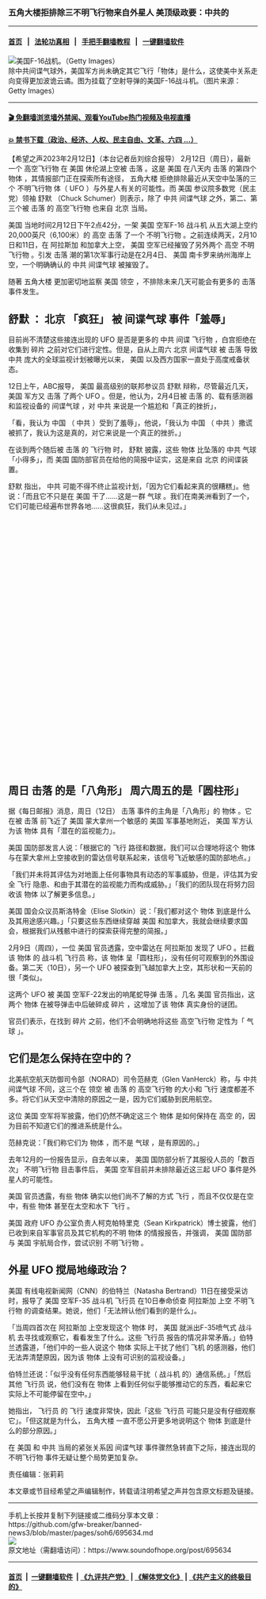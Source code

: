 ### 五角大楼拒排除三不明飞行物来自外星人 美顶级政要：中共的
------------------------

#### [首页](https://github.com/gfw-breaker/banned-news3/blob/master/README.md) &nbsp;&nbsp;|&nbsp;&nbsp; [法轮功真相](https://github.com/begood0513/basic/blob/master/README.md)  &nbsp;&nbsp;|&nbsp;&nbsp; [手把手翻墙教程](https://github.com/gfw-breaker/guides/wiki)  &nbsp;&nbsp;|&nbsp;&nbsp; [一键翻墙软件](https://github.com/gfw-breaker/nogfw/blob/master/README.md)  



<div><img alt="美国F-16战机。（Getty Images）" src="https://img.soundofhope.org/2022-12/1672196538606.jpg"/>
<br/><figcaption class="caption">
 除中共间谍气球外，美国军方尚未确定其它飞行「物体」是什么，这使美中关系走向变得更加波诡云谲。图为挂载了空射导弹的美国F-16战斗机。（图片来源：Getty Images）
</figcaption></div><hr/>

#### [ 🎬  免翻墙浏览墙外禁闻、观看YouTube热门视频及电视直播](https://github.com/gfw-breaker/HelloWorld)

#### [ 💥  禁书下载（政治、经济、人权、民主自由、文革、六四 ...）](https://github.com/gfw-breaker/books/blob/master/README.md)

<div><div class="Content__Wrapper sc-1bvya0-0 elmmKw article_body" data-checkusr="" itemprop="articleBody">
 <div id="post_place_1">
 </div>
 <p class="meta-top">
  <span class="meta">
   【希望之声2023年2月12日】（本台记者岳刘综合报导）
  </span>
  2月12日（周日），最新一个
  <ok href="/term/838464">
   高空飞行物
  </ok>
  在
  <ok href="/term/1045">
   美国
  </ok>
  休伦湖上空被
  <ok href="/term/215281">
   击落
  </ok>
  。这是
  <ok href="/term/1045">
   美国
  </ok>
  在八天内
  <ok href="/term/215281">
   击落
  </ok>
  的第四个
  <ok href="/term/245512">
   物体
  </ok>
  ，其情报部门正在探索所有途径，
  <ok href="/term/12866">
   五角大楼
  </ok>
  拒绝排除最近从天空中坠落的三个
  <ok href="/term/7072">
   不明飞行物
  </ok>
  体（
  <ok href="/term/3090">
   UFO
  </ok>
  ）与外星人有关的可能性。而
  <ok href="/term/1045">
   美国
  </ok>
  参议院多数党（民主党）领袖
  <ok href="/term/15764">
   舒默
  </ok>
  （Chuck Schumer）则表示，除了
  <ok href="/term/1059">
   中共
  </ok>
  <ok href="/term/834957">
   间谍气球
  </ok>
  之外，第二、第三个被
  <ok href="/term/215281">
   击落
  </ok>
  的
  <ok href="/term/838464">
   高空飞行物
  </ok>
  也来自
  <ok href="/term/2252">
   北京
  </ok>
  当局。
 </p>
 <p>
  <ok href="/term/1045">
   美国
  </ok>
  当地时间2月12日下午2点42分，一架
  <ok href="/term/1045">
   美国
  </ok>
  空军F-16
  <ok href="/term/14122">
   战斗机
  </ok>
  从五大湖上空约20,000英尺（6,100米）的
  <ok href="/term/115422">
   高空
  </ok>
  <ok href="/term/215281">
   击落
  </ok>
  了一个
  <ok href="/term/7072">
   不明飞行物
  </ok>
  。之前连续两天，2月10日和11日，在
  <ok href="/term/43699">
   阿拉斯加
  </ok>
  和加拿大上空，
  <ok href="/term/1045">
   美国
  </ok>
  空军已经摧毁了另外两个
  <ok href="/term/115422">
   高空
  </ok>
  <ok href="/term/7072">
   不明飞行物
  </ok>
  。引发
  <ok href="/term/215281">
   击落
  </ok>
  潮的第1次军事行动是在2月4日、
  <ok href="/term/1045">
   美国
  </ok>
  南卡罗来纳州海岸上空，一个明确确认的
  <ok href="/term/1059">
   中共
  </ok>
  <ok href="/term/834957">
   间谍气球
  </ok>
  被摧毁了。
 </p>
 <p>
  随著
  <ok href="/term/12866">
   五角大楼
  </ok>
  更加密切地监察
  <ok href="/term/1045">
   美国
  </ok>
  <ok href="/term/703780">
   领空
  </ok>
  ，不排除未来几天可能会有更多的
  <ok href="/term/215281">
   击落
  </ok>
  事件发生。
 </p>
 <h2>
  <strong>
   <ok href="/term/15764">
    舒默
   </ok>
   ：
   <ok href="/term/2252">
    北京
   </ok>
   「疯狂」 被
   <ok href="/term/834957">
    间谍气球
   </ok>
   事件「羞辱」
  </strong>
 </h2>
 <p>
  目前尚不清楚这些接连出现的
  <ok href="/term/3090">
   UFO
  </ok>
  是否是更多的
  <ok href="/term/1059">
   中共
  </ok>
  间谍
  <ok href="/term/116582">
   飞行物
  </ok>
  ，白宫拒绝在收集到
  <ok href="/term/19280">
   碎片
  </ok>
  之前对它们进行定性。但是，自从上周六
  <ok href="/term/2252">
   北京
  </ok>
  <ok href="/term/834957">
   间谍气球
  </ok>
  被
  <ok href="/term/215281">
   击落
  </ok>
  导致
  <ok href="/term/1059">
   中共
  </ok>
  庞大的全球监视计划被曝光以来，
  <ok href="/term/1045">
   美国
  </ok>
  以及西方国家一直处于高度戒备状态。
 </p>
 <p>
  12日上午，ABC报导，
  <ok href="/term/1045">
   美国
  </ok>
  最高级别的联邦参议员
  <ok href="/term/15764">
   舒默
  </ok>
  辩称，尽管最近几天，
  <ok href="/term/1045">
   美国
  </ok>
  军方又
  <ok href="/term/215281">
   击落
  </ok>
  了两个
  <ok href="/term/3090">
   UFO
  </ok>
  。但是，他认为，2月4日被
  <ok href="/term/215281">
   击落
  </ok>
  的、载有感测器和监视设备的
  <ok href="/term/834957">
   间谍气球
  </ok>
  ，对
  <ok href="/term/1059">
   中共
  </ok>
  来说是一个尴尬和「真正的挫折」，
 </p>
 <p>
  「看，我认为
  <ok href="/term/1120">
   中国
  </ok>
  （
  <ok href="/term/1059">
   中共
  </ok>
  ）受到了羞辱」，他说，「我认为
  <ok href="/term/1120">
   中国
  </ok>
  （
  <ok href="/term/1059">
   中共
  </ok>
  ）撒谎被抓了，我认为这是真的，对它来说是一个真正的挫折。」
 </p>
 <p>
  在谈到两个随后被
  <ok href="/term/215281">
   击落
  </ok>
  的
  <ok href="/term/116582">
   飞行物
  </ok>
  时，
  <ok href="/term/15764">
   舒默
  </ok>
  披露，这些
  <ok href="/term/245512">
   物体
  </ok>
  比坠落的
  <ok href="/term/1059">
   中共
  </ok>
  <ok href="/term/12797">
   气球
  </ok>
  「小得多」，而
  <ok href="/term/1045">
   美国
  </ok>
  国防部官员在给他的简报中证实，这是来自
  <ok href="/term/2252">
   北京
  </ok>
  的间谍装置。
 </p>
 <p>
  <ok href="/term/15764">
   舒默
  </ok>
  指出，
  <ok href="/term/1059">
   中共
  </ok>
  可能不得不终止监视计划，「因为它们看起来真的很糟糕」。他说：「而且它不只是在
  <ok href="/term/1045">
   美国
  </ok>
  干了......这是一群
  <ok href="/term/12797">
   气球
  </ok>
  。我们在南美洲看到了一个，它们可能已经遍布世界各地......这很疯狂，我们从未见过。」
 </p>
 <div class="soh-embed">
  <div class="soh-embed-inner">
   <div class="iframely-twitter iframely-app iframely-embed" style="max-width: 550px;">
    <div class="iframely-responsive" style="padding-bottom: 100%;">
    </div>
   </div>
  </div>
 </div>
 <h2>
  <strong>
   周日
   <ok href="/term/215281">
    击落
   </ok>
   的是「八角形」 周六周五的是「圆柱形」
  </strong>
 </h2>
 <p>
  据《每日邮报》消息，周日（12日）
  <ok href="/term/215281">
   击落
  </ok>
  事件的主角是「八角形」的
  <ok href="/term/245512">
   物体
  </ok>
  。它在被
  <ok href="/term/215281">
   击落
  </ok>
  前飞近了
  <ok href="/term/1045">
   美国
  </ok>
  蒙大拿州一个敏感的
  <ok href="/term/1045">
   美国
  </ok>
  军事基地附近，
  <ok href="/term/1045">
   美国
  </ok>
  军方认为该
  <ok href="/term/245512">
   物体
  </ok>
  具有「潜在的监视能力」。
 </p>
 <p>
  <ok href="/term/1045">
   美国
  </ok>
  国防部发言人说：「根据它的
  <ok href="/term/26744">
   飞行
  </ok>
  路径和数据，我们可以合理地将这个
  <ok href="/term/245512">
   物体
  </ok>
  与在蒙大拿州上空接收到的雷达信号联系起来，该信号飞近敏感的国防部地点。」
 </p>
 <p>
  「我们并未将其评估为对地面上任何事物具有动态的军事威胁，但是，评估其为安全
  <ok href="/term/26744">
   飞行
  </ok>
  隐患、和由于其潜在的监视能力而构成威胁。」「我们的团队现在将努力回收该
  <ok href="/term/245512">
   物体
  </ok>
  以了解更多信息。」
 </p>
 <p>
  <ok href="/term/1045">
   美国
  </ok>
  国会众议员斯洛特金（Elise Slotkin）说：「我们都对这个
  <ok href="/term/245512">
   物体
  </ok>
  到底是什么及其用途感兴趣。」「只要这些东西继续穿越
  <ok href="/term/1045">
   美国
  </ok>
  和加拿大，我就会继续要求国会，根据我们从残骸中进行的探索获得完整的简报。」
 </p>
 <p>
  2月9日（周四），一位
  <ok href="/term/1045">
   美国
  </ok>
  官员透露，空中雷达在
  <ok href="/term/43699">
   阿拉斯加
  </ok>
  发现了
  <ok href="/term/3090">
   UFO
  </ok>
  。拦截该
  <ok href="/term/245512">
   物体
  </ok>
  的
  <ok href="/term/14122">
   战斗机
  </ok>
  <ok href="/term/17784">
   飞行员
  </ok>
  称，该
  <ok href="/term/245512">
   物体
  </ok>
  呈「圆柱形」，没有任何可观察到的外围设备。第二天（10日），另一个
  <ok href="/term/3090">
   UFO
  </ok>
  被探查到飞越加拿大上空，其形状和一天前的很「类似」。
 </p>
 <p>
  这两个
  <ok href="/term/3090">
   UFO
  </ok>
  被
  <ok href="/term/1045">
   美国
  </ok>
  空军F-22发出的响尾蛇导弹
  <ok href="/term/215281">
   击落
  </ok>
  。几名
  <ok href="/term/1045">
   美国
  </ok>
  官员指出，这两个
  <ok href="/term/245512">
   物体
  </ok>
  在被导弹击中后破碎成
  <ok href="/term/19280">
   碎片
  </ok>
  ，这增加了该
  <ok href="/term/245512">
   物体
  </ok>
  真实身份的谜团。
 </p>
 <p>
  官员们表示，在找到
  <ok href="/term/19280">
   碎片
  </ok>
  之前，他们不会明确地将这些
  <ok href="/term/838464">
   高空飞行物
  </ok>
  定性为「
  <ok href="/term/12797">
   气球
  </ok>
  」。
 </p>
 <h2>
  <strong>
   它们是怎么保持在空中的？
  </strong>
 </h2>
 <p>
  北美航空航天防御司令部（NORAD）司令范赫克（Glen VanHerck）称，与
  <ok href="/term/1059">
   中共
  </ok>
  <ok href="/term/834957">
   间谍气球
  </ok>
  不同，这三个在
  <ok href="/term/703780">
   领空
  </ok>
  被
  <ok href="/term/215281">
   击落
  </ok>
  的
  <ok href="/term/838464">
   高空飞行物
  </ok>
  的大小和
  <ok href="/term/26744">
   飞行
  </ok>
  速度都差不多。将它们从天空中清除的原因之一是，因为它们威胁到民用航空。
 </p>
 <p>
  这位
  <ok href="/term/1045">
   美国
  </ok>
  空军将军披露，他们仍然不确定这三个
  <ok href="/term/245512">
   物体
  </ok>
  是如何保持在
  <ok href="/term/115422">
   高空
  </ok>
  的，因为目前不知道它们的推进系统是什么。
 </p>
 <p>
  范赫克说：「我们称它们为
  <ok href="/term/245512">
   物体
  </ok>
  ，而不是
  <ok href="/term/12797">
   气球
  </ok>
  ，是有原因的。」
 </p>
 <p>
  去年12月的一份报告显示，自去年以来，
  <ok href="/term/1045">
   美国
  </ok>
  国防部分析了其服役人员的「数百次」
  <ok href="/term/7072">
   不明飞行物
  </ok>
  目击事件后，
  <ok href="/term/1045">
   美国
  </ok>
  空军目前并未排除最近这三起
  <ok href="/term/3090">
   UFO
  </ok>
  事件是外星人的可能性。
 </p>
 <p>
  <ok href="/term/1045">
   美国
  </ok>
  官员透露，有些
  <ok href="/term/245512">
   物体
  </ok>
  确实以他们尚不了解的方式
  <ok href="/term/26744">
   飞行
  </ok>
  ，而且不仅仅是在空中，有些
  <ok href="/term/245512">
   物体
  </ok>
  甚至在太空和水下
  <ok href="/term/26744">
   飞行
  </ok>
  。
 </p>
 <p>
  <ok href="/term/1045">
   美国
  </ok>
  政府
  <ok href="/term/3090">
   UFO
  </ok>
  办公室负责人柯克帕特里克（Sean Kirkpatrick）博士披露，他们已收到来自军事官员及其它机构的不明
  <ok href="/term/245512">
   物体
  </ok>
  的情报报告，并强调，
  <ok href="/term/1045">
   美国
  </ok>
  国防部与
  <ok href="/term/1045">
   美国
  </ok>
  宇航局合作，尝试识别
  <ok href="/term/7072">
   不明飞行物
  </ok>
  。
 </p>
 <h2>
  <strong>
   外星
   <ok href="/term/3090">
    UFO
   </ok>
   搅局地缘政治？
  </strong>
 </h2>
 <p>
  <ok href="/term/1045">
   美国
  </ok>
  有线电视新闻网（CNN）的伯特兰（Natasha Bertrand）11日在接受采访时，报导了
  <ok href="/term/1045">
   美国
  </ok>
  空军F-35
  <ok href="/term/14122">
   战斗机
  </ok>
  <ok href="/term/17784">
   飞行员
  </ok>
  在10日奉命侦查
  <ok href="/term/43699">
   阿拉斯加
  </ok>
  上空
  <ok href="/term/7072">
   不明飞行物
  </ok>
  的调查结果。她说，他们「无法辨认他们看到的是什么」。
 </p>
 <p>
  「当周四首次在
  <ok href="/term/43699">
   阿拉斯加
  </ok>
  上空发现这个
  <ok href="/term/245512">
   物体
  </ok>
  时，
  <ok href="/term/1045">
   美国
  </ok>
  就派出F-35喷气式
  <ok href="/term/14122">
   战斗机
  </ok>
  去寻找或观察它，看看发生了什么。这些
  <ok href="/term/17784">
   飞行员
  </ok>
  报告的情况非常矛盾。」伯特兰透露道，「他们中的一些人说这个
  <ok href="/term/245512">
   物体
  </ok>
  实际上干扰了他们
  <ok href="/term/3022">
   飞机
  </ok>
  的感测器，他们无法弄清楚原因，因为该
  <ok href="/term/245512">
   物体
  </ok>
  上没有可识别的监视设备。」
 </p>
 <p>
  伯特兰还说：「似乎没有任何东西能够轻易干扰（
  <ok href="/term/14122">
   战斗机
  </ok>
  的）通信系统。」「然后其他
  <ok href="/term/17784">
   飞行员
  </ok>
  说，他们没有在
  <ok href="/term/245512">
   物体
  </ok>
  上看到任何似乎能够推动它的东西，看起来它实际上不可能停留在空中。」
 </p>
 <p>
  她指出，
  <ok href="/term/17784">
   飞行员
  </ok>
  的
  <ok href="/term/26744">
   飞行
  </ok>
  速度非常快，因此「这些
  <ok href="/term/17784">
   飞行员
  </ok>
  可能只是没有仔细观察它」。「但这就是为什么，
  <ok href="/term/12866">
   五角大楼
  </ok>
  一直不愿公开更多地说明这个
  <ok href="/term/245512">
   物体
  </ok>
  到底是什么的部分原因。」
 </p>
 <p>
  在
  <ok href="/term/1045">
   美国
  </ok>
  和
  <ok href="/term/1059">
   中共
  </ok>
  当局的紧张关系因
  <ok href="/term/834957">
   间谍气球
  </ok>
  事件骤然急转直下之际，接连出现的
  <ok href="/term/7072">
   不明飞行物
  </ok>
  事件无疑让整个局势更加复杂。
 </p>
 <p class="meta-btm">
  责任编辑：张莉莉
 </p>
 <p class="meta-btm">
  本文章或节目经希望之声编辑制作，转载请注明希望之声并包含原文标题及链接。
 </p>
</div>
</div>
<hr/>
手机上长按并复制下列链接或二维码分享本文章：<br/>
https://github.com/gfw-breaker/banned-news3/blob/master/pages/soh6/695634.md <br/>
<a href='https://github.com/gfw-breaker/banned-news3/blob/master/pages/soh6/695634.md'><img src='https://github.com/gfw-breaker/banned-news3/blob/master/pages/soh6/695634.md.png'/></a> <br/>
原文地址（需翻墙访问）：https://www.soundofhope.org/post/695634


------------------------
#### [首页](https://github.com/gfw-breaker/banned-news3/blob/master/README.md) &nbsp;|&nbsp; [一键翻墙软件](https://github.com/gfw-breaker/nogfw/blob/master/README.md) &nbsp;| [《九评共产党》](https://github.com/gfw-breaker/9ping.md/blob/master/README.md#九评之一评共产党是什么) | [《解体党文化》](https://github.com/gfw-breaker/jtdwh.md/blob/master/README.md) | [《共产主义的终极目的》](https://github.com/gfw-breaker/gczydzjmd.md/blob/master/README.md)


<img src='http://gfw-breaker.win/banned-news3/pages/soh6/695634.md' width='0px' height='0px'/>